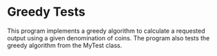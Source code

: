 # Greedy Tests
This program implements a greedy algorithm to calculate a requested output using a given denomination of coins. The program also tests the greedy algorithm from the MyTest class.
